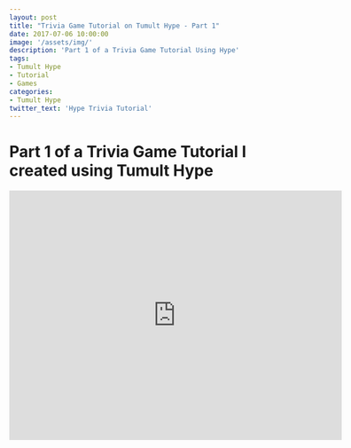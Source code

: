 ```yaml
---
layout: post
title: "Trivia Game Tutorial on Tumult Hype - Part 1"
date: 2017-07-06 10:00:00
image: '/assets/img/'
description: 'Part 1 of a Trivia Game Tutorial Using Hype'
tags:
- Tumult Hype
- Tutorial 
- Games
categories:
- Tumult Hype
twitter_text: 'Hype Trivia Tutorial'
---
```


<h1>Part 1 of a Trivia Game Tutorial I created using Tumult Hype</h1>

<iframe width="600" height="450" src="https://www.youtube.com/embed/kJt3FzXGH4Q" frameborder="0" allow="accelerometer; autoplay; encrypted-media; gyroscope; picture-in-picture" allowfullscreen></iframe>
